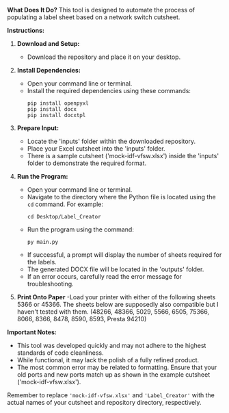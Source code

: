 **What Does It Do?**
This tool is designed to automate the process of populating a label sheet based on a network switch cutsheet.

**Instructions:**

1. **Download and Setup:**
   - Download the repository and place it on your desktop.

2. **Install Dependencies:**
   - Open your command line or terminal.
   - Install the required dependencies using these commands:
     ```
     pip install openpyxl
     pip install docx
     pip install docxtpl
     ```

3. **Prepare Input:**
   - Locate the 'inputs' folder within the downloaded repository.
   - Place your Excel cutsheet into the 'inputs' folder.
   - There is a sample cutsheet ('mock-idf-vfsw.xlsx') inside the 'inputs' folder to demonstrate the required format.

4. **Run the Program:**
   - Open your command line or terminal.
   - Navigate to the directory where the Python file is located using the `cd` command. For example:
     ```
     cd Desktop/Label_Creator
     ```
   - Run the program using the command:
     ```
     py main.py
     ```
   - If successful, a prompt will display the number of sheets required for the labels.
   - The generated DOCX file will be located in the 'outputs' folder.
   - If an error occurs, carefully read the error message for troubleshooting.
5. **Print Onto Paper**
   -Load your printer with either of the following sheets 5366 or 45366. The sheets below are supposedly also compatible but I haven't tested with them.
   (48266, 48366, 5029, 5566, 6505, 75366, 8066, 8366, 8478, 8590, 8593, Presta 94210)
   
**Important Notes:**
- This tool was developed quickly and may not adhere to the highest standards of code cleanliness.
- While functional, it may lack the polish of a fully refined product.
- The most common error may be related to formatting. Ensure that your old ports and new ports match up as shown in the example cutsheet ('mock-idf-vfsw.xlsx').

Remember to replace `'mock-idf-vfsw.xlsx'` and `'Label_Creator'` with the actual names of your cutsheet and repository directory, respectively.
